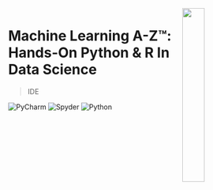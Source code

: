 <img src="https://www.softgozar.com/Image/Softwares/Thumbnail/Udemy_Machine_Learning_A-Z_Hands-On_Python_and_R_In_Data_Science_SoftGozar.com.png" align="right" width="30%"/>

# Machine Learning A-Z™: Hands-On Python & R In Data Science

> IDE

![PyCharm](https://img.shields.io/badge/PyCharm-2019.2.3%20(Professional%20Edition)-brightgreen)
![Spyder](https://img.shields.io/badge/Spyder-3.3.6-red)
![Python](https://img.shields.io/badge/Python-3.7.5-blue)
